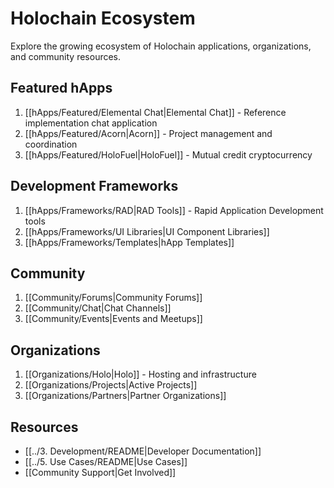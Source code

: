 # Holochain Ecosystem

Explore the growing ecosystem of Holochain applications, organizations, and community resources.

## Featured hApps

1. [[hApps/Featured/Elemental Chat|Elemental Chat]] - Reference implementation chat application
2. [[hApps/Featured/Acorn|Acorn]] - Project management and coordination
3. [[hApps/Featured/HoloFuel|HoloFuel]] - Mutual credit cryptocurrency

## Development Frameworks

1. [[hApps/Frameworks/RAD|RAD Tools]] - Rapid Application Development tools
2. [[hApps/Frameworks/UI Libraries|UI Component Libraries]]
3. [[hApps/Frameworks/Templates|hApp Templates]]

## Community

1. [[Community/Forums|Community Forums]]
2. [[Community/Chat|Chat Channels]]
3. [[Community/Events|Events and Meetups]]

## Organizations

1. [[Organizations/Holo|Holo]] - Hosting and infrastructure
2. [[Organizations/Projects|Active Projects]]
3. [[Organizations/Partners|Partner Organizations]]

## Resources

- [[../3. Development/README|Developer Documentation]]
- [[../5. Use Cases/README|Use Cases]]
- [[Community Support|Get Involved]]
